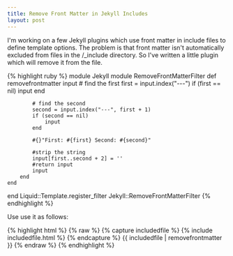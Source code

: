 ```yaml
--- 
title: Remove Front Matter in Jekyll Includes
layout: post
---
```


I'm working on a few Jekyll plugins which use front matter in include files to define template options. The problem is that front matter isn't automatically excluded from files in the /_include directory. So I've written a little plugin which will remove it from the file.

{% highlight ruby %}
module Jekyll
	module RemoveFrontMatterFilter
		def removefrontmatter input
			# find the first
			first = input.index("---")
			if (first == nil) 
				input
			end

			# find the second
			second = input.index("---", first + 1)
			if (second == nil)
				input
			end

			#{}"First: #{first} Second: #{second}"

			#strip the string
			input[first..second + 2] = ''
			#return input
			input
		end
	end
end
Liquid::Template.register_filter Jekyll::RemoveFrontMatterFilter
{% endhighlight %} 

Use use it as follows:

{% highlight html %}
{% raw %}
{% capture includedfile %}
	{% include includedfile.html %}
{% endcapture %}
{{ includedfile | removefrontmatter }}
{% endraw %}
{% endhighlight %}